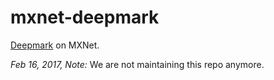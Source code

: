 # mxnet-deepmark

[Deepmark](https://github.com/DeepMark/deepmark) on MXNet.

*Feb 16, 2017, Note:* We are not maintaining this repo anymore.
